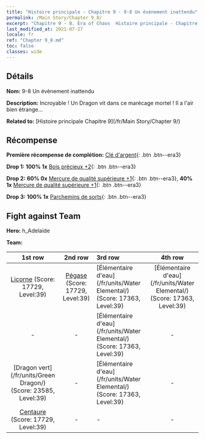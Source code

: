 ```yaml
---
title: "Histoire principale - Chapitre 9 - 9-8 Un évènement inattendu"
permalink: /Main Story/Chapter 9_8/
excerpt: "Chapitre 9 - 8. Era of Chaos  Histoire principale - Chapitre 9_8. 9-8 Un évènement inattendu"
last_modified_at: 2021-07-27
locale: fr
ref: "Chapter 9_8.md"
toc: false
classes: wide
---
```


## Détails

 **Nom:** 9-8 Un évènement inattendu

 **Description:** Incroyable ! Un Dragon vit dans ce marécage mortel ! Il a l'air bien étrange...

 **Related to:** [Histoire principale Chapitre 9](/fr/Main Story/Chapter 9/)

## Récompense

 **Première récompense de complétion:** [Clé d'argent](/ItemsFR/con_693/){: .btn .btn--era3}

 **Drop 1:** **100% 1x** [Bois précieux +2](/ItemsFR/mat_27/){: .btn .btn--era3}

 **Drop 2:** **60% 0x** [Mercure de qualité supérieure +1](/ItemsFR/mat_21/){: .btn .btn--era3}, **40% 1x** [Mercure de qualité supérieure +1](/ItemsFR/mat_21/){: .btn .btn--era3}

 **Drop 3:** **100% 1x** [Parchemins de sorts](/ItemsFR/con_694/){: .btn .btn--era3}


## Fight against Team
 **Hero:** h_Adelaide

 **Team:**


  | 1st row | 2nd row | 3rd row | 4th row |
  |:----:|:----:|:----|:----:|
  | [Licorne](/fr/units/Unicorn/) (Score: 17729, Level:39)  | [Pégase](/fr/units/Pegasus/) (Score: 17729, Level:39)  | [Élémentaire d'eau](/fr/units/Water Elemental/) (Score: 17363, Level:39)  | [Élémentaire d'eau](/fr/units/Water Elemental/) (Score: 17363, Level:39)  |
  | - | - | [Élémentaire d'eau](/fr/units/Water Elemental/) (Score: 17363, Level:39)  | - |
  | [Dragon vert](/fr/units/Green Dragon/) (Score: 23585, Level:39)  | - | [Élémentaire d'eau](/fr/units/Water Elemental/) (Score: 17363, Level:39)  | - |
  | [Centaure](/fr/units/Centaur/) (Score: 17729, Level:39)  | - | - | - |


